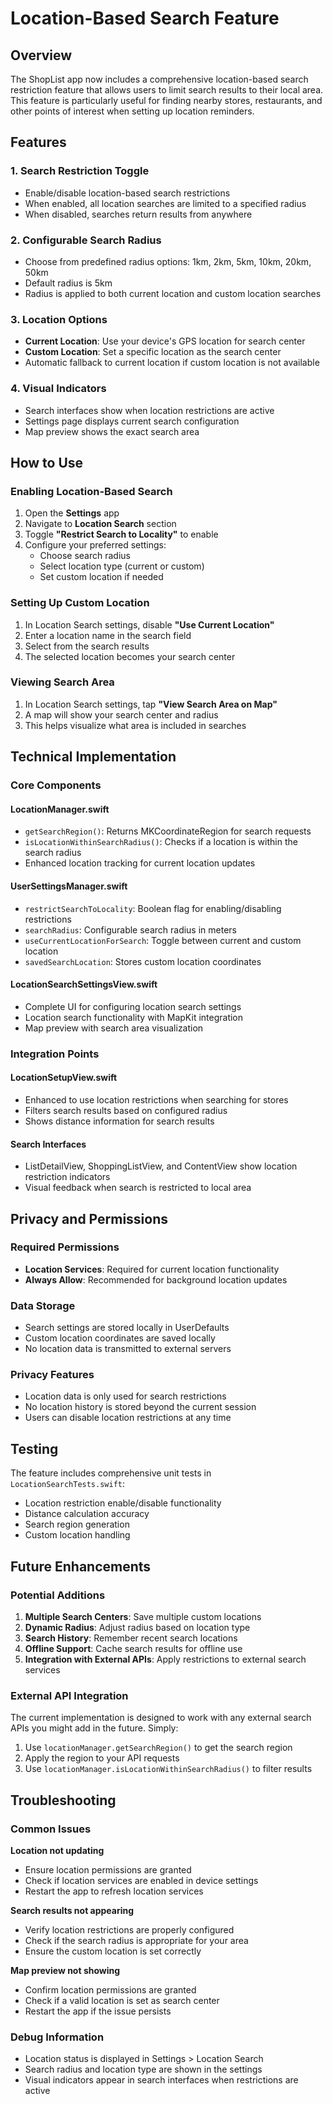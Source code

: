 # Location-Based Search Feature

## Overview

The ShopList app now includes a comprehensive location-based search restriction feature that allows users to limit search results to their local area. This feature is particularly useful for finding nearby stores, restaurants, and other points of interest when setting up location reminders.

## Features

### 1. Search Restriction Toggle

- Enable/disable location-based search restrictions
- When enabled, all location searches are limited to a specified radius
- When disabled, searches return results from anywhere

### 2. Configurable Search Radius

- Choose from predefined radius options: 1km, 2km, 5km, 10km, 20km, 50km
- Default radius is 5km
- Radius is applied to both current location and custom location searches

### 3. Location Options

- **Current Location**: Use your device's GPS location for search center
- **Custom Location**: Set a specific location as the search center
- Automatic fallback to current location if custom location is not available

### 4. Visual Indicators

- Search interfaces show when location restrictions are active
- Settings page displays current search configuration
- Map preview shows the exact search area

## How to Use

### Enabling Location-Based Search

1. Open the **Settings** app
2. Navigate to **Location Search** section
3. Toggle **"Restrict Search to Locality"** to enable
4. Configure your preferred settings:
   - Choose search radius
   - Select location type (current or custom)
   - Set custom location if needed

### Setting Up Custom Location

1. In Location Search settings, disable **"Use Current Location"**
2. Enter a location name in the search field
3. Select from the search results
4. The selected location becomes your search center

### Viewing Search Area

1. In Location Search settings, tap **"View Search Area on Map"**
2. A map will show your search center and radius
3. This helps visualize what area is included in searches

## Technical Implementation

### Core Components

#### LocationManager.swift

- `getSearchRegion()`: Returns MKCoordinateRegion for search requests
- `isLocationWithinSearchRadius()`: Checks if a location is within the search radius
- Enhanced location tracking for current location updates

#### UserSettingsManager.swift

- `restrictSearchToLocality`: Boolean flag for enabling/disabling restrictions
- `searchRadius`: Configurable search radius in meters
- `useCurrentLocationForSearch`: Toggle between current and custom location
- `savedSearchLocation`: Stores custom location coordinates

#### LocationSearchSettingsView.swift

- Complete UI for configuring location search settings
- Location search functionality with MapKit integration
- Map preview with search area visualization

### Integration Points

#### LocationSetupView.swift

- Enhanced to use location restrictions when searching for stores
- Filters search results based on configured radius
- Shows distance information for search results

#### Search Interfaces

- ListDetailView, ShoppingListView, and ContentView show location restriction indicators
- Visual feedback when search is restricted to local area

## Privacy and Permissions

### Required Permissions

- **Location Services**: Required for current location functionality
- **Always Allow**: Recommended for background location updates

### Data Storage

- Search settings are stored locally in UserDefaults
- Custom location coordinates are saved locally
- No location data is transmitted to external servers

### Privacy Features

- Location data is only used for search restrictions
- No location history is stored beyond the current session
- Users can disable location restrictions at any time

## Testing

The feature includes comprehensive unit tests in `LocationSearchTests.swift`:

- Location restriction enable/disable functionality
- Distance calculation accuracy
- Search region generation
- Custom location handling

## Future Enhancements

### Potential Additions

1. **Multiple Search Centers**: Save multiple custom locations
2. **Dynamic Radius**: Adjust radius based on location type
3. **Search History**: Remember recent search locations
4. **Offline Support**: Cache search results for offline use
5. **Integration with External APIs**: Apply restrictions to external search services

### External API Integration

The current implementation is designed to work with any external search APIs you might add in the future. Simply:

1. Use `locationManager.getSearchRegion()` to get the search region
2. Apply the region to your API requests
3. Use `locationManager.isLocationWithinSearchRadius()` to filter results

## Troubleshooting

### Common Issues

**Location not updating**

- Ensure location permissions are granted
- Check if location services are enabled in device settings
- Restart the app to refresh location services

**Search results not appearing**

- Verify location restrictions are properly configured
- Check if the search radius is appropriate for your area
- Ensure the custom location is set correctly

**Map preview not showing**

- Confirm location permissions are granted
- Check if a valid location is set as search center
- Restart the app if the issue persists

### Debug Information

- Location status is displayed in Settings > Location Search
- Search radius and location type are shown in the settings
- Visual indicators appear in search interfaces when restrictions are active
